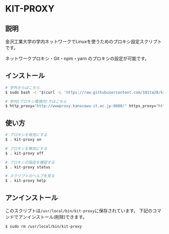 # KIT-PROXY

## 説明

金沢工業大学の学内ネットワークでLinuxを使うためのプロキシ設定スクリプトです。

ネットワークプロキシ・Git・npm・yarn のプロキシの設定が可能です。

## インストール

```bash
# 学外からはこちら
$ sudo bash -c "$(curl -L 'https://raw.githubusercontent.com/101ta28/kit-proxy/main/install.sh')"

# 学内(プロキシ環境内)ではこちら
$ http_proxy="http://wwwproxy.kanazawa-it.ac.jp:8080/" https_proxy="http://wwwproxy.kanazawa-it.ac.jp:8080/" sudo -E bash -c "$(curl -L 'https://raw.githubusercontent.com/101ta28/kit-proxy/main/install.sh')" && unset http_proxy https_proxy
```

## 使い方

```bash
# プロキシを有効にする
$ . kit-proxy on

# プロキシを無効にする
$ . kit-proxy off

# プロキシの設定を確認する
$ . kit-proxy status

# スクリプトのヘルプを見る
$ . kit-proxy help
```

## アンインストール

このスクリプトは`/usr/local/bin/kit-proxy`に保存されています。
下記のコマンドでアンインストール(削除)できます。

```bash
$ sudo rm /usr/local/bin/kit-proxy
```
